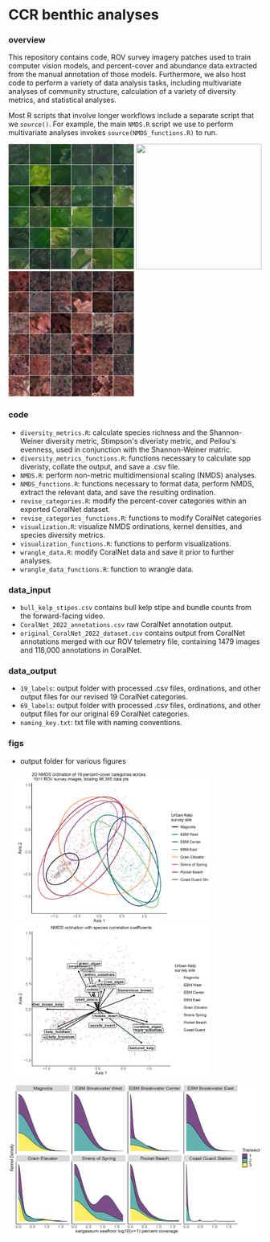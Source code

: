 # CCR benthic analyses

### overview 
This repository contains code, ROV survey imagery patches used to train computer vision models, and percent-cover and abundance data extracted from the manual annotation of those models. Furthermore, we also host code to perform a variety of data analysis tasks, including multivariate analyses of community structure, calculation of a variety of diversity metrics, and statistical analyses. 

Most R scripts that involve longer workflows include a separate script that we `source()`. For example, the main `NMDS.R` script we use to perform multivariate analyses invokes `source(NMDS_functions.R)` to run. 

<p float="center">
 <img src="data_output/patches/figs/GR_ulva_36.png" width="250" height="250" />
 <img src="data_output/patches/figs/KE_holdfas.png" width="250" height="250" />
 <img src="data_output/patches/figs/RE_branch.png" width="250" height="250" />
</p>



### code
- `diversity_metrics.R`: calculate species richness and the Shannon-Weiner diversity metric, Stimpson's diveristy metric, and Peilou's evenness, used in conjunction with the Shannon-Weiner matric. 
- `diversity_metrics_functions.R`: functions necessary to calculate spp diveristy, collate the output, and save a .csv file.
- `NMDS.R`: perform non-metric multidimensional scaling (NMDS) analyses.
- `NMDS_functions.R`: functions necessary to format data, perform NMDS, extract the relevant data, and save the resulting ordination. 
- `revise_categories.R`: modify the percent-cover categories within an exported CoralNet dataset. 
- `revise_categories_functions.R`: functions to modify CoralNet categories
- `visualization.R`: visualize NMDS ordinations, kernel densities, and species diversity metrics.
- `visualization_functions.R`: functions to perform visualizations.
- `wrangle_data.R`: modify CoralNet data and save it prior to further analyses. 
- `wrangle_data_functions.R`: function to wrangle data. 

### data_input
- `bull_kelp_stipes.csv` contains bull kelp stipe and bundle counts from the forward-facing video.
- `CoralNet_2022_annotations.csv` raw CoralNet annotation output. 
- `original_CoralNet_2022_dataset.csv` contains output from CoralNet annotations merged with our ROV telemetry file, containing 1479 images and 118,000 annotations in CoralNet.

 
### data_output
- `19_labels`: output folder with processed .csv files, ordinations, and other output files for our revised 19 CoralNet categories. 
- `69_labels`: output folder with processed .csv files, ordinations, and other output files for our original 69 CoralNet categories. 
- `naming_key.txt`: txt file with naming conventions.

### figs
- output folder for various figures 

<p float="center">
  <img src="figs/photos/NMDS_ellipses.PNG" width="400" height="300" />
  <img src="figs/photos/NMDS_spp_corr.PNG" width="400" height="300" />
 </p>

 <p float="center">
  <img src="figs/photos/sargassum.PNG" width="550" height="300" />
 </p>

 
